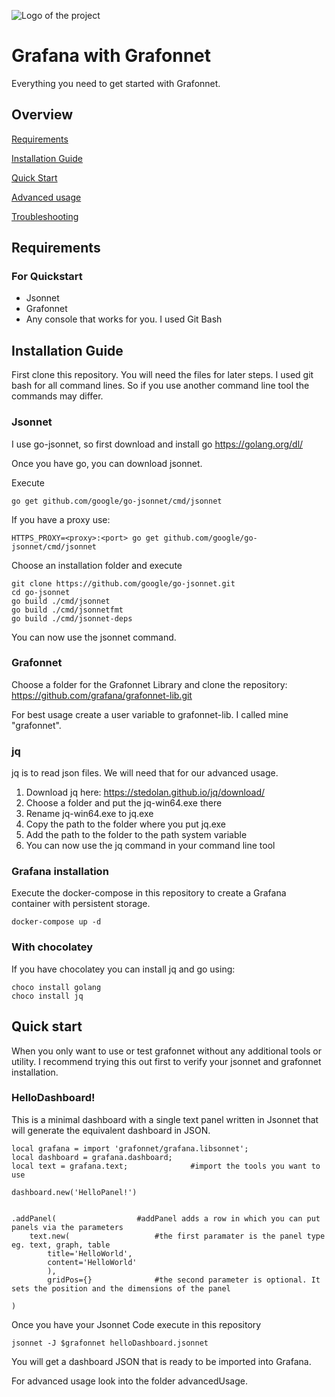 ![Logo of the project](https://cdn.freelogovectors.net/wp-content/uploads/2018/07/grafana-logo.png)

# Grafana with Grafonnet

Everything you need to get started with Grafonnet.

## Overview

[Requirements](#requirements)

[Installation Guide](#Installation-guide)

[Quick Start](#quick-start)

[Advanced usage](#advanced-usage)

[Troubleshooting](#troubleshooting)



## Requirements

### For Quickstart
- Jsonnet
- Grafonnet
- Any console that works for you. I used Git Bash



## Installation Guide

First clone this repository. You will need the files for later steps.
I used git bash for all command lines. So if you use another command line tool the commands may differ.

### Jsonnet
I use go-jsonnet, so first download and install go https://golang.org/dl/

Once you have go, you can download jsonnet.

Execute
```
go get github.com/google/go-jsonnet/cmd/jsonnet
```
If you have a proxy use:
```
HTTPS_PROXY=<proxy>:<port> go get github.com/google/go-jsonnet/cmd/jsonnet
```


Choose an installation folder and execute
```
git clone https://github.com/google/go-jsonnet.git
cd go-jsonnet
go build ./cmd/jsonnet
go build ./cmd/jsonnetfmt
go build ./cmd/jsonnet-deps
```
You can now use the jsonnet command.

### Grafonnet

Choose a folder for the Grafonnet Library and clone the repository: https://github.com/grafana/grafonnet-lib.git

For best usage create a user variable to grafonnet-lib. I called mine "grafonnet".

### jq

jq is to read json files. We will need that for our advanced usage.

1. Download jq here: https://stedolan.github.io/jq/download/
2. Choose a folder and put the jq-win64.exe there
3. Rename jq-win64.exe to jq.exe
4. Copy the path to the folder where you put jq.exe
5. Add the path to the folder to the path system variable
6. You can now use the jq command in your command line tool


### Grafana installation
Execute the docker-compose in this repository to create a Grafana container with persistent storage.
```shell
docker-compose up -d
```

### With chocolatey

If you have chocolatey you can install jq and go using:
```
choco install golang
choco install jq
```

## Quick start

When you only want to use or test grafonnet without any additional tools or utility.
I recommend trying this out first to verify your jsonnet and grafonnet installation.


### HelloDashboard!

This is a minimal dashboard with a single text panel written in Jsonnet that will generate the equivalent dashboard in JSON.

```jsonnet
local grafana = import 'grafonnet/grafana.libsonnet';
local dashboard = grafana.dashboard;
local text = grafana.text;	            #import the tools you want to use				

dashboard.new('HelloPanel!')


.addPanel(				    #addPanel adds a row in which you can put panels via the parameters						
    text.new(				    #the first paramater is the panel type eg. text, graph, table
        title='HelloWorld',
        content='HelloWorld'
        ),
        gridPos={}			    #the second parameter is optional. It sets the position and the dimensions of the panel

)
 ```

Once you have your Jsonnet Code execute in this repository
```shell
jsonnet -J $grafonnet helloDashboard.jsonnet 
```
You will get a dashboard JSON that is ready to be imported into Grafana.

For advanced usage look into the folder advancedUsage.




